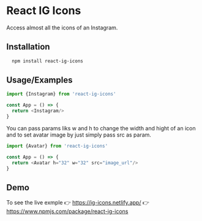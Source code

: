# React IG Icons
Access almost all the icons of an Instagram.


## Installation

```bash
  npm install react-ig-icons
```

## Usage/Examples

```javascript
import {Instagram} from 'react-ig-icons'

const App = () => {
  return <Instagram/>
}
```

You can pass params liks w and h to change the width and hight of an icon and to set avatar image by just simply pass src as param.


```javascript
import {Avatar} from 'react-ig-icons'

const App = () => {
  return <Avatar h="32" w="32" src="image_url"/>
}
```
## Demo
To see the live exmple 
👉 https://ig-icons.netlify.app/
👉 https://www.npmjs.com/package/react-ig-icons

